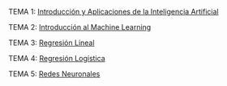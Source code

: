 TEMA 1: [Introducción y Aplicaciones de la Inteligencia Artificial](EB/Tema1/Tema1.md)

TEMA 2: [Introducción al Machine Learning](EB/Tema2/Tema2.md)

TEMA 3: [Regresión Lineal](EB/Tema3/Tema3.md)

TEMA 4: [Regresión Logística](EB/Tema4/Tema4.md)

TEMA 5: [Redes Neuronales](EB/Tema5/Tema5.md)


